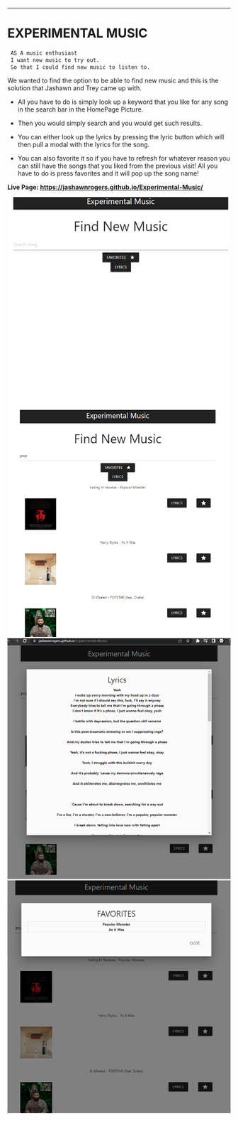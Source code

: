 
---

# EXPERIMENTAL MUSIC

     AS A music enthusiast
     I want new music to try out.
     So that I could find new music to listen to.

We wanted to find the option to be able to find new music and this is the solution that Jashawn and Trey came up with.

* All you have to do is simply look up a keyword that you like for any song in the search bar in the HomePage Picture.

* Then you would simply search and you would get such results.

* You can either look up the lyrics by pressing the lyric button which will then pull a modal with the lyrics for the song. 

* You can also favorite it so if you have to refresh for whatever reason you can still have the songs that you liked from the previous visit! All you have to do is press favorites and it will pop up the song name!



**Live Page: https://jashawnrogers.github.io/Experimental-Music/**


![](Images/HomePage.PNG)
![](Images/SearchPage.PNG)
![](Images/LyricPage.PNG)
![](Images/FavoritesPage.PNG)
